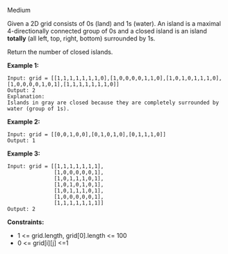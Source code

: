 Medium

Given a 2D grid consists of 0s (land) and 1s (water).  An island is a maximal 4-directionally connected group of 0s and a closed island is an island **totally** (all left, top, right, bottom) surrounded by 1s.

Return the number of closed islands.

 

**Example 1:**


```
Input: grid = [[1,1,1,1,1,1,1,0],[1,0,0,0,0,1,1,0],[1,0,1,0,1,1,1,0],[1,0,0,0,0,1,0,1],[1,1,1,1,1,1,1,0]]
Output: 2
Explanation: 
Islands in gray are closed because they are completely surrounded by water (group of 1s).
```
**Example 2:**


```
Input: grid = [[0,0,1,0,0],[0,1,0,1,0],[0,1,1,1,0]]
Output: 1
```
**Example 3:**
```
Input: grid = [[1,1,1,1,1,1,1],
               [1,0,0,0,0,0,1],
               [1,0,1,1,1,0,1],
               [1,0,1,0,1,0,1],
               [1,0,1,1,1,0,1],
               [1,0,0,0,0,0,1],
               [1,1,1,1,1,1,1]]
Output: 2
``` 

**Constraints:**

- 1 <= grid.length, grid[0].length <= 100
- 0 <= grid[i][j] <=1
